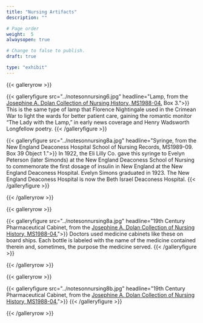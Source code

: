 ```yaml
---
title: "Nursing Artifacts"
description: ""

# Page order
weight:  5
alwaysopen: true

# Change to false to publish.
draft: true

type: "exhibit"
---
```


{{< galleryrow >}}

{{< galleryfigure src="../notesonnursing6.jpg"
           headline="Lamp, from the [Josephine A. Dolan Collection of Nursing History, MS1988-04.](https://bc-primo.hosted.exlibrisgroup.com/permalink/f/l6ucgu/ALMA-BC21352781560001021) Box 3.">}} This is the same type of lamp that Florence Nightingale used in the Crimean War to light the wards for better patient care, gaining the romantic monitor “The Lady with the Lamp,” in early news coverage and Henry Wadsworth Longfellow poetry.
{{< /galleryfigure >}}

{{< galleryfigure src="../notesonnursing8a.jpg"
           headline="Syringe, from the New England Deaconess Hospital School of Nursing Records, MS1989-09. Box 39 Object 1.">}} In 1922, the Eli Lilly Co. gave this syringe to Evelyn Peterson (later Simonds) at the New England Deaconess School of Nursing to commemorate the first dosage of insulin in New England at the New England Deaconess Hospital. Evelyn Simons graduated in 1923. The New England Deaconess Hospital is now the Beth Israel Deaconess Hospital.
{{< /galleryfigure >}}

{{< /galleryrow >}}

{{< galleryrow >}}

{{< galleryfigure src="../notesonnursing8a.jpg"
           headline="19th Century Pharmaceutical Cabinet, from the [Josephine A. Dolan Collection of Nursing History, MS1988-04.](https://bc-primo.hosted.exlibrisgroup.com/permalink/f/l6ucgu/ALMA-BC21352781560001021)">}} Doctors used medicine cabinets like these on board ships. Each bottle is labeled with the name of the medicine contained therein and, sometimes, the purpose the medicine served.
{{< /galleryfigure >}}

{{< /galleryrow >}}

{{< galleryrow >}}

{{< galleryfigure src="../notesonnursing8b.jpg"
           headline="19th Century Pharmaceutical Cabinet, from the [Josephine A. Dolan Collection of Nursing History, MS1988-04.](https://bc-primo.hosted.exlibrisgroup.com/permalink/f/l6ucgu/ALMA-BC21352781560001021)">}}
{{< /galleryfigure >}}

{{< /galleryrow >}}
